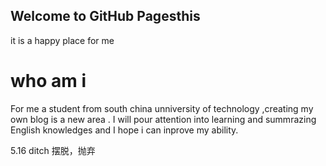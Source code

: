 ## Welcome to GitHub Pagesthis 
it is a happy place for me




# who am i 


For me a student from south china unniversity of technology ,creating my own blog is a new area . I will pour attention into learning and summrazing English knowledges and I hope i can inprove my ability.
  
5.16
ditch  摆脱，抛弃



